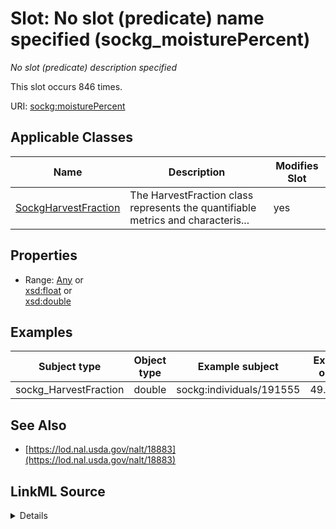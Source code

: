 

# Slot: No slot (predicate) name specified (sockg_moisturePercent)


_No slot (predicate) description specified_






This slot occurs 846 times.


URI: [sockg:moisturePercent](https://idir.uta.edu/sockg-ontology/docs/moisturePercent)



<!-- no inheritance hierarchy -->





## Applicable Classes

| Name | Description | Modifies Slot |
| --- | --- | --- |
| [SockgHarvestFraction](../classes/SockgHarvestFraction.md) | The HarvestFraction class represents the quantifiable metrics and characteris... |  yes  |







## Properties

* Range: [Any](../classes/Any.md)&nbsp;or&nbsp;<br />[xsd:float](http://www.w3.org/2001/XMLSchema#float)&nbsp;or&nbsp;<br />[xsd:double](http://www.w3.org/2001/XMLSchema#double)






## Examples

| Subject type | Object type | Example subject | Example object | Occurrences |
| --- | --- | --- | --- | --- |
| sockg_HarvestFraction | double | sockg:individuals/191555 | 49.01409 | 846 |


## See Also

* [https://lod.nal.usda.gov/nalt/18883](https://lod.nal.usda.gov/nalt/18883)



## LinkML Source

<details>

```yaml
name: sockg_moisturePercent
annotations:
  count:
    tag: count
    value: 846
description: No slot (predicate) description specified
title: No slot (predicate) name specified
examples:
- object:
    example_object: '49.01409'
    example_object_type: double
    example_predicate: sockg:moisturePercent
    example_subject: sockg:individuals/191555
    example_subject_type: sockg_HarvestFraction
from_schema: soc-kg
see_also:
- https://lod.nal.usda.gov/nalt/18883
rank: 1000
domain: sockg_HarvestFraction
slot_uri: sockg:moisturePercent
alias: sockg_moisturePercent
domain_of:
- sockg_HarvestFraction
range: Any
any_of:
- range: float
- range: double

```
</details>